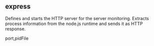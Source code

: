 

<!-- Start monitor.js -->

## express

Defines and starts the HTTP server for the server monitoring. Extracts process information from the node.js runtime
and sends it as HTTP response.

port,pidFile

<!-- End monitor.js -->

